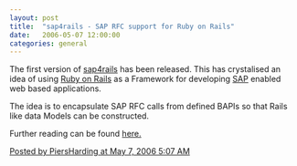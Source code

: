 ```yaml
---
layout: post
title:  "sap4rails - SAP RFC support for Ruby on Rails"
date:   2006-05-07 12:00:00
categories: general
---
```



<p>The first version of <a href='http://raa.ruby-lang.org/project/sap4rails' 
target='_blank'>sap4rails</a> has been released.  This has crystalised an idea of using <a href='http://www.rubyonrails.org' target='_blank'>Ruby on Rails</a> as a Framework for developing <a href='http://www.sap.com' target='_blank'>SAP</a> enabled web based applications.</p>
<p>The idea is to encapsulate SAP RFC calls from defined BAPIs so that Rails like data Models can be constructed.</p>
<p>
Further reading can be found <a href='https://www.sdn.sap.com/irj/sdn/weblogs?blog=/pub/wlg/2111' target='_blank'>here</>.

<div id="a000052more"><div id="more">

</div></div>

<p class="posted">Posted by PiersHarding at May  7, 2006  5:07 AM</p>





